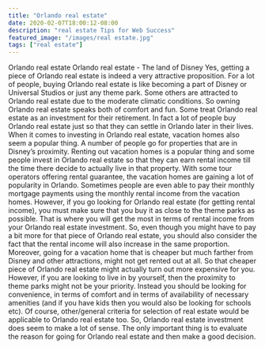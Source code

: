```yaml
---
title: "Orlando real estate"
date: 2020-02-07T18:00:12-08:00
description: "real estate Tips for Web Success"
featured_image: "/images/real estate.jpg"
tags: ["real estate"]
---
```


Orlando real estate 
Orlando real estate - The land of Disney
Yes, getting a piece of Orlando real estate is indeed a very attractive proposition. For a lot of people, buying Orlando real estate is like becoming a part of Disney or Universal Studios or just any theme park. Some others are attracted to Orlando real estate due to the moderate climatic conditions. So owning Orlando real estate speaks both of comfort and fun. 
Some treat Orlando real estate as an investment for their retirement. In fact a lot of people buy Orlando real estate just so that they can settle in Orlando later in their lives. When it comes to investing in Orlando real estate, vacation homes also seem a popular thing. A number of people go for properties that are in Disney’s proximity. Renting out vacation homes is a popular thing and some people invest in Orlando real estate so that they can earn rental income till the time there decide to actually live in that property. With some tour operators offering rental guarantee, the vacation homes are gaining a lot of popularity in Orlando. Sometimes people are even able to pay their monthly mortgage payments using the monthly rental income from the vacation homes. However, if you go looking for Orlando real estate (for getting rental income), you must make sure that you buy it as close to the theme parks as possible. That is where you will get the most in terms of rental income from your Orlando real estate investment. So, even though you might have to pay a bit more for that piece of Orlando real estate, you should also consider the fact that the rental income will also increase in the same proportion. Moreover, going for a vacation home that is cheaper but much farther from Disney and other attractions, might not get rented out at all. So that cheaper piece of Orlando real estate might actually turn out more expensive for you. 
However, if you are looking to live in by yourself, then the proximity to theme parks might not be your priority. Instead you should be looking for convenience, in terms of comfort and in terms of availability of necessary amenities (and if you have kids then you would also be looking for schools etc). Of course, other/general criteria for selection of real estate would be applicable to Orlando real estate too. 
So, Orlando real estate investment does seem to make a lot of sense. The only important thing is to evaluate the reason for going for Orlando real estate and then make a good decision.


